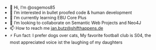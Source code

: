 - 👋 Hi, I’m @osgemos85
- 👀 I’m interested in bullet proofed code & human development
- 🌱 I’m currently learning EBU Core Plus
- 💞️ I’m looking to collaborate on Semantic Web Projects and Neo4J
- 📫 How to reach me jan.butz@shifthappens.de
- ⚡ Fun fact: I prefer dogs over cats, My favorite football club is S04, the most appreciated voice ist the laughing of my daughters

<!---
osgemos85/osgemos85 is a ✨ special ✨ repository because its `README.md` (this file) appears on your GitHub profile.
You can click the Preview link to take a look at your changes.
--->
